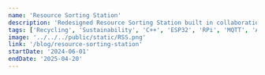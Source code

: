 ```yaml
---
name: 'Resource Sorting Station'
description: 'Redesigned Resource Sorting Station built in collaboration with Zero Waste NUS'
tags: ['Recycling', 'Sustainability', 'C++', 'ESP32', 'RPi', 'MQTT', 'Arduino IDE', 'Linux']
image: '../../../public/static/RSS.png'
link: '/blog/resource-sorting-station'
startDate: '2024-06-01'
endDate: '2025-04-20'
---
```

